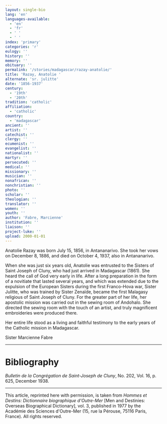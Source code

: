 ```yaml
---
layout: single-bio
lang: 'en'
languages-available:
  - 'en'
  - 'fr'
  - ' '
  - ' '
index: 'primary'
categories: 'r'
eulogy: ''
history: ''
memory: ''
obituary: ''
permalink: '/stories/madagascar/razay-anatolie/'
title: 'Razay, Anatolie '
alternate: 'sr. julitte'
date: '1856-1937'
century:
  - '19th'
  - '20th'
tradition: 'catholic'
affiliation:
  - 'catholic'
country:
  - 'madagascar'
ancient: ''
artist: ''
catechist: ''
clergy: ''
ecumenist: ''
evangelist: ''
nationalist: ''
martyr: ''
persecuted: ''
medical: ''
missionary: ''
musician: ''
nonafrican: ''
nonchristian: ''
photo: ''
scholar: ''
theologian: ''
translator: ''
women: ''
youth: ''
author: 'Fabre, Marcienne'
institution: ''
liaison: ''
project-luke: ''
upload: 2000-01-01
---
```



Anatolie Razay was born July 15, 1856, in Antananarivo. She took her vows on December 8, 1886, and died on October 4, 1937, also in Antananarivo.

When she was just six years old, Anatolie was entrusted to the Sisters of Saint Joseph of Cluny, who had just arrived in Madagascar (1861). She heard the call of God very early in life. After a long preparation in the form of a novitiate that lasted several years, and which was extended due to the expulsion of the European Sisters during the first Franco-Hova war, Sister Julitte, who was trained by Sister Zenaïde, became the first Malagasy religious of Saint Joseph of Cluny. For the greater part of her life, her apostolic mission was carried out in the sewing room of Andohalo. She directed the sewing room with the touch of an artist, and truly magnificent embroideries were produced there.

Her entire life stood as a living and faithful testimony to the early years of the Catholic mission in Madagascar.

Sister Marcienne Fabre

---

# Bibliography

*Bulletin de la Congrégation de Saint-Joseph de Cluny*, No. 202, Vol. 16, p. 625, December 1938.

---

This article, reprinted here with permission, is taken from *Hommes et Destins: Dictionnaire biographique d'Outre-Mer* [Men and Destinies: Overseas Biographical Dictionary], vol. 3, published in 1977 by the Académie des Sciences d'Outre-Mer (15, rue la Pérouse, 75116 Paris, France). All rights reserved.